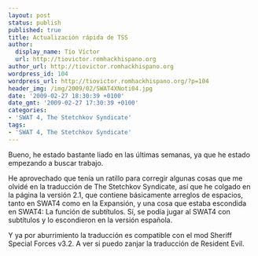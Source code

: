 ```yaml
---
layout: post
status: publish
published: true
title: Actualización rápida de TSS
author:
  display_name: Tío Víctor
  url: http://tiovictor.romhackhispano.org
author_url: http://tiovictor.romhackhispano.org
wordpress_id: 104
wordpress_url: http://tiovictor.romhackhispano.org/?p=104
header_img: /img/2009/02/SWAT4XNoti04.jpg
date: '2009-02-27 18:30:39 +0100'
date_gmt: '2009-02-27 17:30:39 +0100'
categories:
- 'SWAT 4, The Stetchkov Syndicate'
tags:
- 'SWAT 4, The Stetchkov Syndicate'
---
```

Bueno, he estado bastante liado en las últimas semanas, ya que he estado empezando a buscar trabajo.

He aprovechado que tenía un ratillo para corregir algunas cosas que me olvidé en la traducción de The Stetchkov Syndicate, así que he colgado en la página la versión 2.1, que contiene básicamente arreglos de espacios, tanto en SWAT4 como en la Expansión, y una cosa que estaba escondida en SWAT4: La función de subtítulos. Sí, se podía jugar al SWAT4 con subtítulos y lo escondieron en la versión española.

Y ya por aburrimiento la traducción es compatible con el mod Sheriff Special Forces v3.2. A ver si puedo zanjar la traducción de Resident Evil.